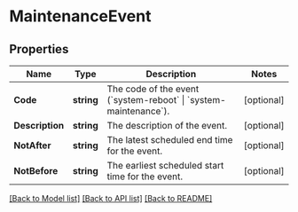 # MaintenanceEvent

## Properties

Name | Type | Description | Notes
------------ | ------------- | ------------- | -------------
**Code** | **string** | The code of the event (&#x60;system-reboot&#x60; \\| &#x60;system-maintenance&#x60;). | [optional] 
**Description** | **string** | The description of the event. | [optional] 
**NotAfter** | **string** | The latest scheduled end time for the event. | [optional] 
**NotBefore** | **string** | The earliest scheduled start time for the event. | [optional] 

[[Back to Model list]](../README.md#documentation-for-models) [[Back to API list]](../README.md#documentation-for-api-endpoints) [[Back to README]](../README.md)


